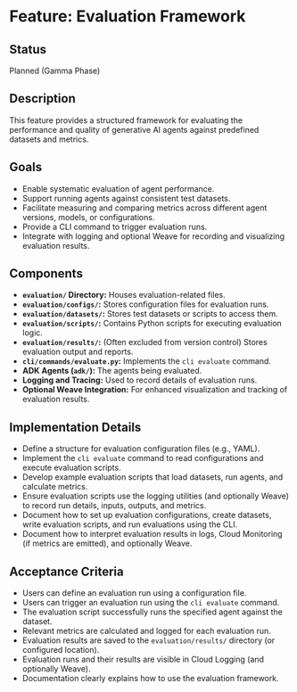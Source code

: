 # Feature: Evaluation Framework

## Status

Planned (Gamma Phase)

## Description

This feature provides a structured framework for evaluating the performance and quality of generative AI agents against predefined datasets and metrics.

## Goals

*   Enable systematic evaluation of agent performance.
*   Support running agents against consistent test datasets.
*   Facilitate measuring and comparing metrics across different agent versions, models, or configurations.
*   Provide a CLI command to trigger evaluation runs.
*   Integrate with logging and optional Weave for recording and visualizing evaluation results.

## Components

*   **`evaluation/` Directory:** Houses evaluation-related files.
*   **`evaluation/configs/`:** Stores configuration files for evaluation runs.
*   **`evaluation/datasets/`:** Stores test datasets or scripts to access them.
*   **`evaluation/scripts/`:** Contains Python scripts for executing evaluation logic.
*   **`evaluation/results/`:** (Often excluded from version control) Stores evaluation output and reports.
*   **`cli/commands/evaluate.py`:** Implements the `cli evaluate` command.
*   **ADK Agents (`adk/`):** The agents being evaluated.
*   **Logging and Tracing:** Used to record details of evaluation runs.
*   **Optional Weave Integration:** For enhanced visualization and tracking of evaluation results.

## Implementation Details

*   Define a structure for evaluation configuration files (e.g., YAML).
*   Implement the `cli evaluate` command to read configurations and execute evaluation scripts.
*   Develop example evaluation scripts that load datasets, run agents, and calculate metrics.
*   Ensure evaluation scripts use the logging utilities (and optionally Weave) to record run details, inputs, outputs, and metrics.
*   Document how to set up evaluation configurations, create datasets, write evaluation scripts, and run evaluations using the CLI.
*   Document how to interpret evaluation results in logs, Cloud Monitoring (if metrics are emitted), and optionally Weave.

## Acceptance Criteria

*   Users can define an evaluation run using a configuration file.
*   Users can trigger an evaluation run using the `cli evaluate` command.
*   The evaluation script successfully runs the specified agent against the dataset.
*   Relevant metrics are calculated and logged for each evaluation run.
*   Evaluation results are saved to the `evaluation/results/` directory (or configured location).
*   Evaluation runs and their results are visible in Cloud Logging (and optionally Weave).
*   Documentation clearly explains how to use the evaluation framework.
